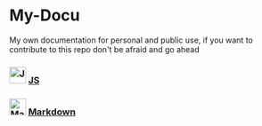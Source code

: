 # My-Docu

My own documentation for personal and public use, if you want to contribute to this repo don't be afraid and go ahead

### <img src="https://upload.wikimedia.org/wikipedia/commons/thumb/9/99/Unofficial_JavaScript_logo_2.svg/800px-Unofficial_JavaScript_logo_2.svg.png" alt="JavaScript" width="30"/> [JS](./javascript/main.md)

### <img src="https://upload.wikimedia.org/wikipedia/commons/thumb/4/48/Markdown-mark.svg/250px-Markdown-mark.svg.png" alt="Markdown" width="30"/> [Markdown](./markdown/all_uses.md)